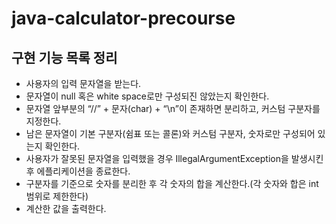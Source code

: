 # java-calculator-precourse

## 구현 기능 목록 정리
- 사용자의 입력 문자열을 받는다.
- 문자열이 null 혹은 white space로만 구성되진 않았는지 확인한다.
- 문자열 앞부분의 “//” + 문자(char) + “\n”이 존재하면 분리하고, 커스텀 구분자를 지정한다.
- 남은 문자열이 기본 구분자(쉼표 또는 콜론)와 커스텀 구분자, 숫자로만 구성되어 있는지 확인한다.
- 사용자가 잘못된 문자열을 입력했을 경우 IllegalArgumentException을 발생시킨 후 에플리케이션을 종료한다.
- 구분자를 기준으로 숫자를 분리한 후 각 숫자의 합을 계산한다.(각 숫자와 합은 int 범위로 제한한다)
- 계산한 값을 출력한다.
